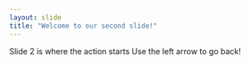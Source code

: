 ```yaml
---
layout: slide
title: "Welcome to our second slide!"
---
```

Slide 2 is where the action starts
Use the left arrow to go back!
